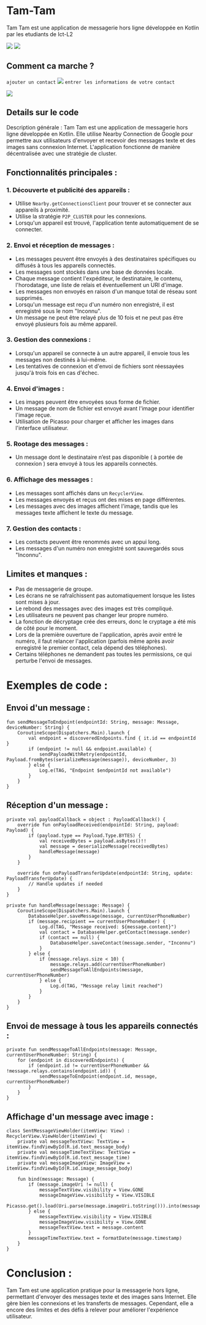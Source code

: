 # Tam-Tam 

Tam Tam est une application de messagerie hors ligne développée en Kotlin par les etudiants de Ict-L2

![](img/icon.jpg)  ![](img/pre.jpg)

## Comment ca marche ?
`ajouter un contact`
![](img/Home.jpg)
`entrer les informations de votre contact`
  
![](img/msg.jpg)


## Details sur le code

Description générale :
Tam Tam est une application de messagerie hors ligne développée en Kotlin. Elle utilise Nearby Connection de Google pour permettre aux utilisateurs d'envoyer et recevoir des messages texte et des images sans connexion Internet. L'application fonctionne de manière décentralisée avec une stratégie de cluster.

## Fonctionnalités principales :

### 1. Découverte et publicité des appareils :
   - Utilise `Nearby.getConnectionsClient` pour trouver et se connecter aux appareils à proximité.
   - Utilise la stratégie `P2P_CLUSTER` pour les connexions.
   - Lorsqu'un appareil est trouvé, l'application tente automatiquement de se connecter.

### 2. Envoi et réception de messages :
   - Les messages peuvent être envoyés à des destinataires spécifiques ou diffusés à tous les appareils connectés.
   - Les messages sont stockés dans une base de données locale.
   - Chaque message contient l'expéditeur, le destinataire, le contenu, l'horodatage, une liste de relais et éventuellement un URI d'image.
   - Les messages non envoyés en raison d'un manque total de réseau sont supprimés.
   - Lorsqu'un message est reçu d'un numéro non enregistré, il est enregistré sous le nom "Inconnu".
   - Un message ne peut être relayé plus de 10 fois et ne peut pas être envoyé plusieurs fois au même appareil.

### 3. Gestion des connexions :
   - Lorsqu'un appareil se connecte à un autre appareil, il envoie tous les messages non destinés à lui-même.
   - Les tentatives de connexion et d'envoi de fichiers sont réessayées jusqu'à trois fois en cas d'échec.

### 4. Envoi d'images :
   - Les images peuvent être envoyées sous forme de fichier.
   - Un message de nom de fichier est envoyé avant l'image pour identifier l'image reçue.
   - Utilisation de Picasso pour charger et afficher les images dans l'interface utilisateur.

### 5. Rootage des messages : 
   - Un message dont le destinataire n’est pas disponible ( à portée de connexion ) sera envoyé à tous les appareils connectés.

### 6. Affichage des messages :
   - Les messages sont affichés dans un `RecyclerView`.
   - Les messages envoyés et reçus ont des mises en page différentes.
   - Les messages avec des images affichent l'image, tandis que les messages texte affichent le texte du message.

### 7. Gestion des contacts :
   - Les contacts peuvent être renommés avec un appui long.
   - Les messages d'un numéro non enregistré sont sauvegardés sous "Inconnu".

## Limites et manques :
- Pas de messagerie de groupe.
- Les écrans ne se rafraîchissent pas automatiquement lorsque les listes sont mises à jour.
- Le rebond des messages avec des images est très compliqué.
- Les utilisateurs ne peuvent pas changer leur propre numéro.
- La fonction de décryptage crée des erreurs, donc le cryptage a été mis de côté pour le moment.
- Lors de la première ouverture de l'application, après avoir entré le numéro, il faut relancer l'application (parfois même après avoir enregistré le premier contact, cela dépend des téléphones).
- Certains téléphones ne demandent pas toutes les permissions, ce qui perturbe l'envoi de messages.

# Exemples de code :

## Envoi d'un message :
```
fun sendMessageToEndpoint(endpointId: String, message: Message, deviceNumber: String) {
    CoroutineScope(Dispatchers.Main).launch {
        val endpoint = discoveredEndpoints.find { it.id == endpointId }
        if (endpoint != null && endpoint.available) {
            sendPayloadWithRetry(endpointId, Payload.fromBytes(serializeMessage(message)), deviceNumber, 3)
        } else {
            Log.e(TAG, "Endpoint $endpointId not available")
        }
    }
}
```

## Réception d'un message :
```---------------------code------------------------------
private val payloadCallback = object : PayloadCallback() {
    override fun onPayloadReceived(endpointId: String, payload: Payload) {
        if (payload.type == Payload.Type.BYTES) {
            val receivedBytes = payload.asBytes()!!
            val message = deserializeMessage(receivedBytes)
            handleMessage(message)
        }
    }

    override fun onPayloadTransferUpdate(endpointId: String, update: PayloadTransferUpdate) {
        // Handle updates if needed
    }
}

private fun handleMessage(message: Message) {
    CoroutineScope(Dispatchers.Main).launch {
        DatabaseHelper.saveMessage(message, currentUserPhoneNumber)
        if (message.recipient == currentUserPhoneNumber) {
            Log.d(TAG, "Message received: ${message.content}")
            val contact = DatabaseHelper.getContact(message.sender)
            if (contact == null) {
                DatabaseHelper.saveContact(message.sender, "Inconnu")
            }
        } else {
            if (message.relays.size < 10) {
                message.relays.add(currentUserPhoneNumber)
                sendMessageToAllEndpoints(message, currentUserPhoneNumber)
            } else {
                Log.d(TAG, "Message relay limit reached")
            }
        }
    }
}
```

## Envoi de message à tous les appareils connectés :
```---------------------code------------------------------
private fun sendMessageToAllEndpoints(message: Message, currentUserPhoneNumber: String) {
    for (endpoint in discoveredEndpoints) {
        if (endpoint.id != currentUserPhoneNumber && !message.relays.contains(endpoint.id)) {
            sendMessageToEndpoint(endpoint.id, message, currentUserPhoneNumber)
        }
    }
}
```

## Affichage d'un message avec image :
```---------------------code------------------------------
class SentMessageViewHolder(itemView: View) : RecyclerView.ViewHolder(itemView) {
    private val messageTextView: TextView = itemView.findViewById(R.id.text_message_body)
    private val messageTimeTextView: TextView = itemView.findViewById(R.id.text_message_time)
    private val messageImageView: ImageView = itemView.findViewById(R.id.image_message_body)

    fun bind(message: Message) {
        if (message.imageUri != null) {
            messageTextView.visibility = View.GONE
            messageImageView.visibility = View.VISIBLE
            Picasso.get().load(Uri.parse(message.imageUri.toString())).into(messageImageView)
        } else {
            messageTextView.visibility = View.VISIBLE
            messageImageView.visibility = View.GONE
            messageTextView.text = message.content
        }
        messageTimeTextView.text = formatDate(message.timestamp)
    }
}
```

# Conclusion :
Tam Tam est une application pratique pour la messagerie hors ligne, permettant d'envoyer des messages texte et des images sans Internet. Elle gère bien les connexions et les transferts de messages. Cependant, elle a encore des limites et des défis à relever pour améliorer l'expérience utilisateur.
